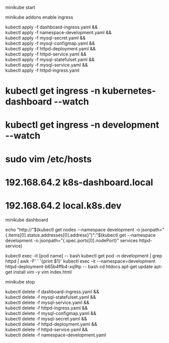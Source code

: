 minikube start

minikube addons enable ingress

kubectl apply -f dashboard-ingress.yaml && \
kubectl apply -f namespace-development.yaml && \
kubectl apply -f mysql-secret.yaml && \
kubectl apply -f mysql-configmap.yaml && \
kubectl apply -f httpd-deployment.yaml && \
kubectl apply -f httpd-service.yaml && \
kubectl apply -f mysql-statefulset.yaml && \
kubectl apply -f mysql-service.yaml && \
kubectl apply -f httpd-ingress.yaml

# kubectl get ingress -n kubernetes-dashboard --watch
# kubectl get ingress -n development --watch
# sudo vim /etc/hosts
# 192.168.64.2 k8s-dashboard.local
# 192.168.64.2 local.k8s.dev

minikube dashboard

echo "http://"$(kubectl get nodes --namespace development -o jsonpath="{.items[0].status.addresses[0].address}")":"$(kubectl get --namespace development -o jsonpath="{.spec.ports[0].nodePort}" services httpd-service)

kubectl exec -it [pod name] -- bash
kubectl get pod -n development | grep httpd | awk -F' ' '{print $1}'
kubectl exec -it --namespace=development httpd-deployment-b65b4ffb4-xq9tp -- bash
cd htdocs
apt-get update
apt-get install vim -y
vim index.html

minikube stop

kubectl delete -f dashboard-ingress.yaml && \
kubectl delete -f mysql-statefulset.yaml && \
kubectl delete -f mysql-service.yaml && \
kubectl delete -f httpd-ingress.yaml && \
kubectl delete -f mysql-configmap.yaml && \
kubectl delete -f mysql-secret.yaml && \
kubectl delete -f httpd-deployment.yaml && \
kubectl delete -f httpd-service.yaml && \
kubectl delete -f namespace-development.yaml
